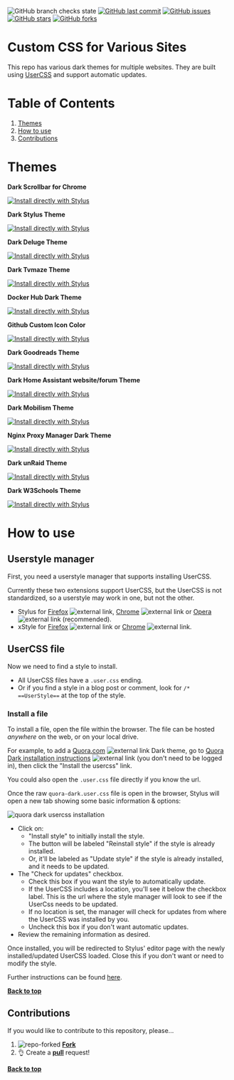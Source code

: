 ![GitHub branch checks state](https://img.shields.io/github/checks-status/moosedookie/CustomCSS/master?color=blueviolet&style=for-the-badge)
[![GitHub last commit](https://img.shields.io/github/last-commit/moosedookie/CustomCSS?color=blueviolet&style=for-the-badge)](https://github.com/moosedookie/CustomCSS)
[![GitHub issues](https://img.shields.io/github/issues/moosedookie/CustomCSS?color=blueviolet&style=for-the-badge)](https://github.com/moosedookie/CustomCSS/issues)
[![GitHub stars](https://img.shields.io/github/stars/moosedookie/CustomCSS?color=blueviolet&style=for-the-badge)](https://github.com/moosedookie/CustomCSS/stargazers)
[![GitHub forks](https://img.shields.io/github/forks/moosedookie/CustomCSS?color=blueviolet&style=for-the-badge)](https://github.com/moosedookie/CustomCSS/network)

# Custom CSS for Various Sites

This repo has various dark themes for multiple websites. They are built using [UserCSS](https://github.com/openstyles/stylus/wiki/UserCSS) and support automatic updates.

# Table of Contents

1. [Themes](#themes)
2. [How to use](#how-to-use)
3. [Contributions](#contributions)

# Themes

**Dark Scrollbar for Chrome**

[![Install directly with Stylus](https://img.shields.io/badge/Install%20directly%20with-Stylus-%233daee9?style=for-the-badge&color=blueviolet)](https://moosedookie.github.io/CustomCSS/dark-10-scrollbar/Dark-10-Scrollbar.user.css)

**Dark Stylus Theme**

[![Install directly with Stylus](https://img.shields.io/badge/Install%20directly%20with-Stylus-%233daee9?style=for-the-badge&color=blueviolet)](https://moosedookie.github.io/CustomCSS/dark-stylus-ui/dark-stylus-ui.user.css)

**Dark Deluge Theme**

[![Install directly with Stylus](https://img.shields.io/badge/Install%20directly%20with-Stylus-%233daee9?style=for-the-badge&color=blueviolet)](https://moosedookie.github.io/CustomCSS/deluge-dark/deluge.user.css)

**Dark Tvmaze Theme**

[![Install directly with Stylus](https://img.shields.io/badge/Install%20directly%20with-Stylus-%233daee9?style=for-the-badge&color=blueviolet)](https://moosedookie.github.io/CustomCSS/tvmaze/tvmaze.user.css)

**Docker Hub Dark Theme**

[![Install directly with Stylus](https://img.shields.io/badge/Install%20directly%20with-Stylus-%233daee9?style=for-the-badge&color=blueviolet)](https://moosedookie.github.io/CustomCSS/docker-hub/dockerhub.user.css)

**Github Custom Icon Color**

[![Install directly with Stylus](https://img.shields.io/badge/Install%20directly%20with-Stylus-%233daee9?style=for-the-badge&color=blueviolet)](https://moosedookie.github.io/CustomCSS/github-icon-color/github-icon-color.user.css)

**Dark Goodreads Theme**

[![Install directly with Stylus](https://img.shields.io/badge/Install%20directly%20with-Stylus-%233daee9?style=for-the-badge&color=blueviolet)](https://moosedookie.github.io/CustomCSS/goodreads/goodreads.user.css)

**Dark Home Assistant website/forum Theme**

[![Install directly with Stylus](https://img.shields.io/badge/Install%20directly%20with-Stylus-%233daee9?style=for-the-badge&color=blueviolet)](https://moosedookie.github.io/CustomCSS/home-assistant.io/home-assistant.io.user.css)

**Dark Mobilism Theme**

[![Install directly with Stylus](https://img.shields.io/badge/Install%20directly%20with-Stylus-%233daee9?style=for-the-badge&color=blueviolet)](https://moosedookie.github.io/CustomCSS/mobilism/mobilism.user.css)

**Nginx Proxy Manager Dark Theme**

[![Install directly with Stylus](https://img.shields.io/badge/Install%20directly%20with-Stylus-%233daee9?style=for-the-badge&color=blueviolet)](https://moosedookie.github.io/CustomCSS/NginxProxyManager/nginxproxymanager.user.css)

**Dark unRaid Theme**

[![Install directly with Stylus](https://img.shields.io/badge/Install%20directly%20with-Stylus-%233daee9?style=for-the-badge&color=blueviolet)](https://moosedookie.github.io/CustomCSS/unRAID/unraid.user.css)

**Dark W3Schools Theme**

[![Install directly with Stylus](https://img.shields.io/badge/Install%20directly%20with-Stylus-%233daee9?style=for-the-badge&color=blueviolet)](https://moosedookie.github.io/CustomCSS/W3Schools/w3schools.user.css)

# How to use

## Userstyle manager

First, you need a userstyle manager that supports installing UserCSS.

Currently these two extensions support UserCSS, but the UserCSS is not standardized, so a userstyle may work in one, but not the other.

* Stylus for [Firefox](https://addons.mozilla.org/en-US/firefox/addon/styl-us/) ![external link](https://user-images.githubusercontent.com/136959/44433186-de548e80-a56a-11e8-8947-d3331bd6d7a1.png), [Chrome](https://chrome.google.com/webstore/detail/stylus/clngdbkpkpeebahjckkjfobafhncgmne) ![external link](https://user-images.githubusercontent.com/136959/44433186-de548e80-a56a-11e8-8947-d3331bd6d7a1.png) or [Opera](https://addons.opera.com/en-gb/extensions/details/stylus/) ![external link](https://user-images.githubusercontent.com/136959/44433186-de548e80-a56a-11e8-8947-d3331bd6d7a1.png) (recommended).
* xStyle for [Firefox](https://addons.mozilla.org/firefox/addon/xstyle/) ![external link](https://user-images.githubusercontent.com/136959/44433186-de548e80-a56a-11e8-8947-d3331bd6d7a1.png) or [Chrome](https://chrome.google.com/webstore/detail/xstyle/hncgkmhphmncjohllpoleelnibpmccpj) ![external link](https://user-images.githubusercontent.com/136959/44433186-de548e80-a56a-11e8-8947-d3331bd6d7a1.png).

## UserCSS file

Now we need to find a style to install.

* All UserCSS files have a `.user.css` ending.
* Or if you find a style in a blog post or comment, look for `/* ==UserStyle==` at the top of the style.

### Install a file

To install a file, open the file within the browser. The file can be hosted *anywhere* on the web, or on your local drive.

For example, to add a [Quora.com](https://www.quora.com/) ![external link](https://user-images.githubusercontent.com/136959/44433186-de548e80-a56a-11e8-8947-d3331bd6d7a1.png) Dark theme, go to [Quora Dark installation instructions](https://github.com/StylishThemes/Quora-Dark#installation) ![external link](https://user-images.githubusercontent.com/136959/44433186-de548e80-a56a-11e8-8947-d3331bd6d7a1.png) (you don't need to be logged in), then click the "Install the usercss" link.

You could also open the `.user.css` file directly if you know the url.

Once the raw `quora-dark.user.css` file is open in the browser, Stylus will open a new tab showing some basic information & options:

![quora dark usercss installation](https://user-images.githubusercontent.com/136959/45228413-bb272000-b288-11e8-87a4-ebc615ca8f0d.png)

* Click on:
  * "Install style" to initially install the style.
  * The button will be labeled "Reinstall style" if the style is already installed.
  * Or, it'll be labeled as "Update style" if the style is already installed, and it needs to be updated.
* The "Check for updates" checkbox.
  * Check this box if you want the style to automatically update.
  * If the UserCSS includes a location, you'll see it below the checkbox label. This is the url where the style manager will look to see if the UserCss needs to be updated.
  * If no location is set, the manager will check for updates from where the UserCSS was installed by you.
  * Uncheck this box if you don't want automatic updates.
* Review the remaining information as desired.

Once installed, you will be redirected to Stylus' editor page with the newly installed/updated UserCSS loaded. Close this if you don't want or need to modify the style.

Further instructions can be found [here](https://github.com/openstyles/stylus/wiki/UserCSS#usercss-file).

**[Back to top](#table-of-contents)**

## Contributions

If you would like to contribute to this repository, please...

1. ![repo-forked](https://user-images.githubusercontent.com/136959/42383736-c4cb0db8-80fd-11e8-91ca-12bae108bccc.png) [**Fork**](https://github.com/moosedookie/CustomCSS/fork)
2. 👌 Create a [**pull**](https://github.com/moosedookie/CustomCSS/compare) request!

**[Back to top](#table-of-contents)**
